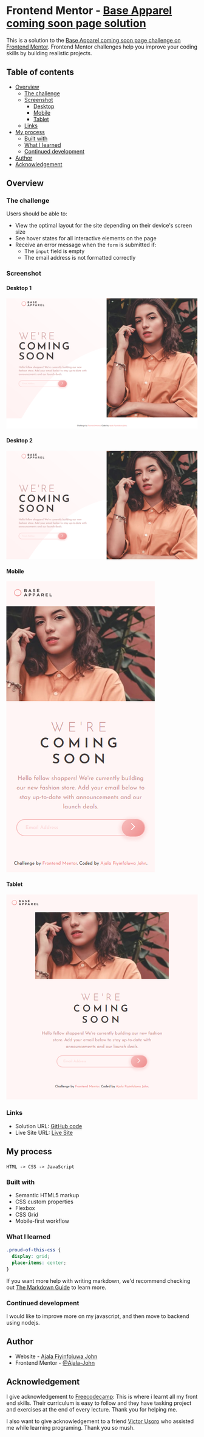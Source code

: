 # Frontend Mentor - [Base Apparel coming soon page solution](https://kodaas.github.io/coming-soon_html_css_js/)

This is a solution to the [Base Apparel coming soon page challenge on Frontend Mentor](https://www.frontendmentor.io/challenges/base-apparel-coming-soon-page-5d46b47f8db8a7063f9331a0). Frontend Mentor challenges help you improve your coding skills by building realistic projects.

## Table of contents

- [Overview](#overview)
  - [The challenge](#the-challenge)
  - [Screenshot](#screenshot)
    - [Desktop](#desktop-1)
    - [Mobile](#mobile)
    - [Tablet](#tablet)
  - [Links](#links)
- [My process](#my-process)
  - [Built with](#built-with)
  - [What I learned](#what-i-learned)
  - [Continued development](#continued-development)
- [Author](#author)
- [Acknowledgement](#acknowledgement)

## Overview

### The challenge

Users should be able to:

- View the optimal layout for the site depending on their device's screen size
- See hover states for all interactive elements on the page
- Receive an error message when the `form` is submitted if:
  - The `input` field is empty
  - The email address is not formatted correctly

### Screenshot

#### Desktop 1

![Desktop 1](solution/desktop_1.jpg)

#### Desktop 2

![Desktop 2](solution/desktop_2.jpg)

#### Mobile

![Mobile](solution/mobile.jpg)

#### Tablet

![Tablet](solution/tablet.jpg)

<!-- Alternatively, you can use a tool like [FireShot](https://getfireshot.com/) to take the screenshot. FireShot has a free option, so you don't need to purchase it. -->

### Links

- Solution URL: [GitHub code](https://github.com/kodaas/coming-soon_html_css_js)
- Live Site URL: [Live Site](https://kodaas.github.io/coming-soon_html_css_js/)

## My process

`HTML -> CSS -> JavaScript`

### Built with

- Semantic HTML5 markup
- CSS custom properties
- Flexbox
- CSS Grid
- Mobile-first workflow

### What I learned

```css
.proud-of-this-css {
  display: grid;
  place-items: center;
}
```

If you want more help with writing markdown, we'd recommend checking out [The Markdown Guide](https://www.markdownguide.org/) to learn more.

### Continued development

I would like to improve more on my javascript, and then move to backend using nodejs.

## Author

- Website - [Ajala Fiyinfoluwa John](https://github.com/kodaas)
- Frontend Mentor - [@Ajala-John](https://www.frontendmentor.io/profile/Ajala-John)
<!-- - Twitter - [@yourusername](https://www.twitter.com/yourusername) -->

## Acknowledgement

I give acknowledgement to [Freecodecamp](https://freecodecamp.org): This is where i learnt all my front end skills. Their curriculum is easy to follow and they have tasking project and exercises at the end of every lecture. Thank you for helping me.

I also want to give acknowledgement to a friend [Victor Usoro](https://bitbucket.org/VictorUsoro/) who assisted me while learning programing. Thank you so mush.
